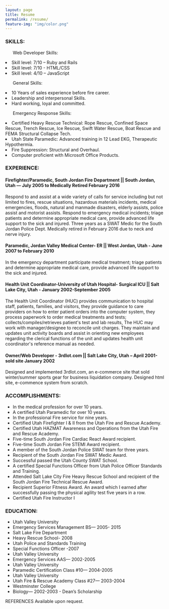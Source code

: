 ```yaml
---
layout: page
title: Resume
permalink: /resume/
feature-img: "img/color.png"
---
```


<h3>SKILLS:</h3>
<ul>Web Developer Skills:</ul>
<li>Skill level: 7/10 – Ruby and Rails</li>
<li>Skill level: 7/10 - HTML/CSS</li>
<li>Skill level: 4/10 – JavaScript</li>

<ul>General Skills:</ul>
<li>10 Years of sales experience before fire career.</li>
<li>Leadership and interpersonal Skills.</li>
<li>Hard working, loyal and committed.</li>

<ul>Emergency Response Skills:</ul>
<li>Certified Heavy Rescue Technical: Rope Rescue, Confined Space Rescue, Trench Rescue, Ice Rescue, Swift Water Rescue, Boat Rescue and FEMA Structural Collapse Tech.</li>
<li>Utah State Paramedic: Advanced training in 12 Lead EKG, Therapeutic Hypothermia.</li>
<li>Fire Suppression: Structural and Overhaul.</li>
<li>Computer proficient with Microsoft Office Products.</li>

<h3>EXPERIENCE:</h3>
<h4>Firefighter/Paramedic, South Jordan Fire Department || South Jordan, Utah — July 2005 to Medically Retired February 2016</h4>

  <p>Respond to and assist at a wide variety of calls for service including but not limited to fires, rescue situations, hazardous materials incidents, medical emergencies, floods, natural and manmade disasters, elderly assists, police assist and motorist assists.   Respond to emergency medical incidents; triage patients and determine appropriate medical care, provide advanced life support to the sick and injured. Three years as a SWAT Medic for the South Jordan Police Dept.
  Medically retired in February 2016 due to neck and nerve injury.</p>

<h4>Paramedic, Jordan Valley Medical Center- ER ||
West Jordan, Utah - June 2007 to February 2010</h4>

  <p>In the emergency department participate medical treatment; triage patients and determine appropriate medical care, provide advanced life support to the sick and injured.</p>

<h4>Health Unit Coordinator-University of Utah Hospital- Surgical ICU || Salt Lake City, Utah - January 2002-September 2005</h4>

  <p>The Health Unit Coordinator (HUC) provides communication to hospital staff, patients, families, and visitors, they provide guidance to care providers on how to enter patient orders into the computer system, they process paperwork to order medical treatments and tests; collects/compiles/retrieves patient's test and lab results, The HUC may work with manager/designee to reconcile unit charges. They maintain and updates unit activity boards and assist in orienting new employees regarding the clerical functions of the unit and updates health unit coordinator's reference manual as needed.</p>

<h4>Owner/Web Developer - 3rdlot.com || Salt Lake City, Utah – April 2001-sold site January 2002</h4>

  <p>Designed and implemented 3rdlot.com, an e-commerce site that sold winter/summer sports gear for business liquidation company. Designed html site, e-commence system from scratch.</p>

<h3>
ACCOMPLISHMENTS:
</h3>
<ul>
<li>In the medical profession for over 10 years.</li>
<li>A certified Utah Paramedic for over 10 years.</li>
<li>In the professional Fire service for nine years.</li>
<li>Certified Utah Firefighter I & II from the Utah Fire and Rescue Academy.</li>
<li>Certified Utah HAZMAT Awareness and Operations from the Utah Fire and Rescue Academy.</li>
<li>Five-time South Jordan Fire Cardiac React Award recipient.</li>
<li>Five-time South Jordan Fire STEMI Award recipient.</li>
<li>A member of the South Jordan Police SWAT team for three years.</li>
<li>Recipient of the South Jordan Fire SWAT Medic Award.</li>
<li>Successful passed the Utah County SWAT School.</li>
<li>A certified Special Functions Officer from Utah Police Officer Standards and Training.</li>
<li>Attended Salt Lake City Fire Heavy Rescue School and recipient of the South Jordan Fire Technical Rescue Award.</li>
<li>Recipient Superior Fitness Award. An award which I earned after successfully passing the physical agility test five years in a row.</li>
<li>Certified Utah Fire Instructor I</li>
</ul>

<h3>EDUCATION:</h3>
<ul>
<li>Utah Valley University</li>
<li>Emergency Services Management BS— 2005- 2015</li>

<li>Salt Lake Fire Department</li>
<li>Heavy Rescue School- 2008</li>

<li>Utah Police and Standards Training</li>
<li>Special Functions Officer -2007</li>

<li>Utah Valley University</li>
<li>Emergency Services AAS— 2002-2005</li>

<li>Utah Valley University</li>
<li>Paramedic Certification Class #10— 2004-2005</li>

<li>Utah Valley University</li>
<li>Utah Fire & Rescue Academy Class #27— 2003-2004</li>

<li>Westminster College</li>
<li>Biology— 2002-2003 - Dean’s Scholarship</li>
</ul>

<p>REFERENCES
  Available upon request. </p>
